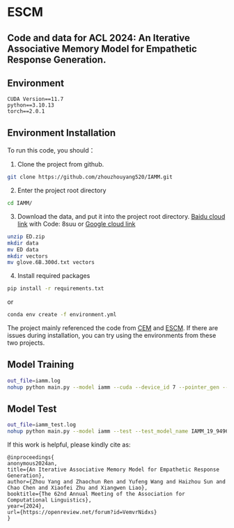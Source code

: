# ESCM
## Code and data for ACL 2024: An Iterative Associative Memory Model for Empathetic Response Generation.

## Environment
```code
CUDA Version==11.7
python==3.10.13
torch==2.0.1
```
## Environment Installation
To run this code, you should：
1. Clone the project from github.
```sh
git clone https://github.com/zhouzhouyang520/IAMM.git
```
2. Enter the project root directory
```sh
cd IAMM/
```
3. Download the data, and put it into the project root directory. [Baidu cloud link](https://pan.baidu.com/s/18egWGxCLRbC6H5G7XCIDVg?pwd=8suu) with Code: 8suu or [Google cloud link](https://drive.google.com/drive/folders/19g8zZ_TtxZJGRP8hazAEP_MgKy9d-Ipg?usp=sharing)
```sh
unzip ED.zip
mkdir data
mv ED data
mkdir vectors
mv glove.6B.300d.txt vectors
```

4. Install required packages
```sh
pip install -r requirements.txt
```
or
```sh
conda env create -f environment.yml
```
The project mainly referenced the code from [CEM](https://github.com/Sahandfer/CEM) and [ESCM](https://github.com/zhouzhouyang520/EmpatheticDialogueGeneration_ESCM). If there are issues during installation, you can try using the environments from these two projects.

## Model Training
```sh
out_file=iamm.log 
nohup python main.py --model iamm --cuda --device_id 7 --pointer_gen --word_topk 5 --ctx_topk 15 --cs_topk 5 > $out_file 2>&1 &
```
## Model Test
```sh
out_file=iamm_test.log 
nohup python main.py --model iamm --test --test_model_name IAMM_19_9496.3010_0.0268 --cuda --device_id 7 --pointer_gen --batch_size 48 --word_topk 5 --ctx_topk 15 --cs_topk 5 --hgnn_hidden 300 --hgnn_out 50 > $out_file 2>&1 &
```

If this work is helpful, please kindly cite as:
```code
@inproceedings{
anonymous2024an,
title={An Iterative Associative Memory Model for Empathetic Response Generation},
author={Zhou Yang and Zhaochun Ren and Yufeng Wang and Haizhou Sun and Chao Chen and Xiaofei Zhu and Xiangwen Liao},
booktitle={The 62nd Annual Meeting of the Association for Computational Linguistics},
year={2024},
url={https://openreview.net/forum?id=VemvrNidxs}
}
```
